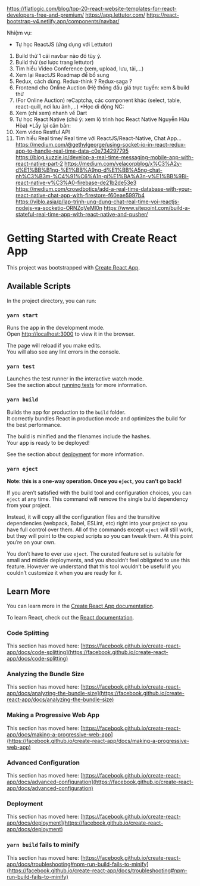 https://flatlogic.com/blog/top-20-react-website-templates-for-react-developers-free-and-premium/
https://app.lettutor.com/ 
https://react-bootstrap-v4.netlify.app/components/navbar/

Nhiệm vụ: 
* Tự học ReactJS (ứng dụng với Lettutor)
1. Build thử 1 cái navbar nào đó tùy ý.
2. Build thử (sơ lược trang lettutor)
3. Tìm hiểu Video Conference (xem, upload, lưu, tải,...)
4. Xem lại ReactJS Roadmap để bổ sung
5. Redux, cách dùng. Redux-think ? Redux-saga ?
5. Frontend cho Online Auction (Hệ thống đấu giá trực tuyến: xem & build thử
6. (For Online Auction) reCaptcha, các component khác (select, table, react-quill, nơi lưu ảnh,...)
*Học di động NC:
1. Xem (chỉ xem) nhanh về Dart
2. Tự học React Native (chú ý: xem lộ trình học React Native Nguyễn Hữu Hòa)
*Lấy lại căn bản: 
1. Xem video Restful API
2. Tìm hiểu Real time/ Real time với ReactJS/React-Native, Chat App...
https://medium.com/@gethylgeorge/using-socket-io-in-react-redux-app-to-handle-real-time-data-c0e734297795 
https://blog.kuzzle.io/develop-a-real-time-messaging-mobile-app-with-react-native-part-2
https://medium.com/velacorpblog/x%C3%A2y-d%E1%BB%B1ng-%E1%BB%A9ng-d%E1%BB%A5ng-chat-nh%C3%B3m-%C4%91%C6%A1n-gi%E1%BA%A3n-v%E1%BB%9Bi-react-native-v%C3%A0-firebase-de21b2de53e3 
https://medium.com/crowdbotics/add-a-real-time-database-with-your-react-native-chat-app-with-firestore-f60eae5997b4 
https://viblo.asia/p/lap-trinh-ung-dung-chat-real-time-voi-reactjs-nodejs-va-socketio-ORNZqVeMl0n 
https://www.sitepoint.com/build-a-stateful-real-time-app-with-react-native-and-pusher/ 



# Getting Started with Create React App

This project was bootstrapped with [Create React App](https://github.com/facebook/create-react-app).

## Available Scripts

In the project directory, you can run:

### `yarn start`

Runs the app in the development mode.\
Open [http://localhost:3000](http://localhost:3000) to view it in the browser.

The page will reload if you make edits.\
You will also see any lint errors in the console.

### `yarn test`

Launches the test runner in the interactive watch mode.\
See the section about [running tests](https://facebook.github.io/create-react-app/docs/running-tests) for more information.

### `yarn build`

Builds the app for production to the `build` folder.\
It correctly bundles React in production mode and optimizes the build for the best performance.

The build is minified and the filenames include the hashes.\
Your app is ready to be deployed!

See the section about [deployment](https://facebook.github.io/create-react-app/docs/deployment) for more information.

### `yarn eject`

**Note: this is a one-way operation. Once you `eject`, you can’t go back!**

If you aren’t satisfied with the build tool and configuration choices, you can `eject` at any time. This command will remove the single build dependency from your project.

Instead, it will copy all the configuration files and the transitive dependencies (webpack, Babel, ESLint, etc) right into your project so you have full control over them. All of the commands except `eject` will still work, but they will point to the copied scripts so you can tweak them. At this point you’re on your own.

You don’t have to ever use `eject`. The curated feature set is suitable for small and middle deployments, and you shouldn’t feel obligated to use this feature. However we understand that this tool wouldn’t be useful if you couldn’t customize it when you are ready for it.

## Learn More

You can learn more in the [Create React App documentation](https://facebook.github.io/create-react-app/docs/getting-started).

To learn React, check out the [React documentation](https://reactjs.org/).

### Code Splitting

This section has moved here: [https://facebook.github.io/create-react-app/docs/code-splitting](https://facebook.github.io/create-react-app/docs/code-splitting)

### Analyzing the Bundle Size

This section has moved here: [https://facebook.github.io/create-react-app/docs/analyzing-the-bundle-size](https://facebook.github.io/create-react-app/docs/analyzing-the-bundle-size)

### Making a Progressive Web App

This section has moved here: [https://facebook.github.io/create-react-app/docs/making-a-progressive-web-app](https://facebook.github.io/create-react-app/docs/making-a-progressive-web-app)

### Advanced Configuration

This section has moved here: [https://facebook.github.io/create-react-app/docs/advanced-configuration](https://facebook.github.io/create-react-app/docs/advanced-configuration)

### Deployment

This section has moved here: [https://facebook.github.io/create-react-app/docs/deployment](https://facebook.github.io/create-react-app/docs/deployment)

### `yarn build` fails to minify

This section has moved here: [https://facebook.github.io/create-react-app/docs/troubleshooting#npm-run-build-fails-to-minify](https://facebook.github.io/create-react-app/docs/troubleshooting#npm-run-build-fails-to-minify)
